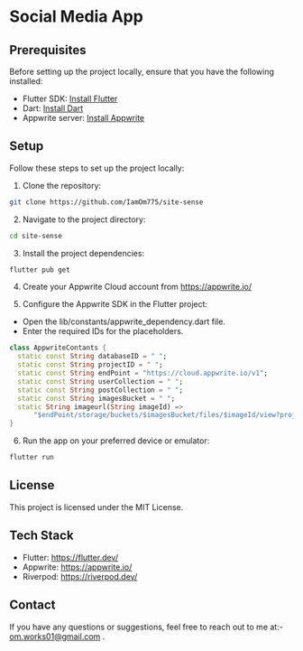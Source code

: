 # Social Media App

## Prerequisites

Before setting up the project locally, ensure that you have the following installed:

- Flutter SDK: [Install Flutter](https://flutter.dev/docs/get-started/install)
- Dart: [Install Dart](https://dart.dev/get-dart)
- Appwrite server: [Install Appwrite](https://appwrite.io/docs/installation)

## Setup

Follow these steps to set up the project locally:

1. Clone the repository:

```bash
git clone https://github.com/IamOm775/site-sense
```
2. Navigate to the project directory:

```bash
cd site-sense
```
3. Install the project dependencies:
```bash
flutter pub get
```
4. Create your Appwrite Cloud account from https://appwrite.io/

5. Configure the Appwrite SDK in the Flutter project:

- Open the lib/constants/appwrite_dependency.dart file.
- Enter the required IDs for the placeholders.
```dart
class AppwriteContants {
  static const String databaseID = " ";
  static const String projectID = " ";
  static const String endPoint = "https://cloud.appwrite.io/v1";
  static const String userCollection = " ";
  static const String postCollection = " ";
  static const String imagesBucket = " ";
  static String imageurl(String imageId) =>
      "$endPoint/storage/buckets/$imagesBucket/files/$imageId/view?project=$projectID&mode=admin";
}
```
6. Run the app on your preferred device or emulator:
```bash
flutter run
```
## License
This project is licensed under the MIT License.

## Tech Stack

- Flutter: https://flutter.dev/
- Appwrite: https://appwrite.io/
- Riverpod: https://riverpod.dev/

## Contact 

If you have any questions or suggestions, feel free to reach out to me at:-
om.works01@gmail.com .





